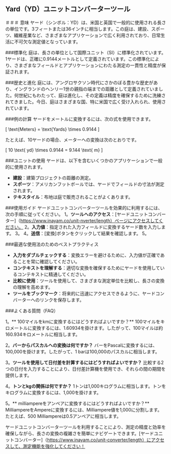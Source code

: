 ## Yard（YD）ユニットコンバーターツール

＃＃＃ 意味
ヤード（シンボル：YD）は、米国と英国で一般的に使用される長さの単位です。3フィートまたは36インチに相当します。この庭は、建設、スポーツ、繊維産業など、さまざまなアプリケーションで広く利用されており、日常生活に不可欠な測定値となっています。

###標準化
庭は、長さの単位として国際ユニット（SI）に標準化されています。1ヤードは、正確に0.9144メートルとして定義されています。この標準化により、さまざまなフィールドとアプリケーションにわたる測定の一貫性と精度が保証されます。

###歴史と進化
庭には、アングロサクソン時代にさかのぼる豊かな歴史があり、イングランドのヘンリー1世の親指の端までの距離として定義されていました。何世紀にもわたって、庭は進化し、その定義は精度を確保するために洗練されてきました。今日、庭はさまざまな国、特に米国で広く受け入れられ、使用されています。

###例の計算
ヤードをメートルに変換するには、次の式を使用できます。

\[ \text{Meters} = \text{Yards} \times 0.9144 \]

たとえば、10ヤードの場合、メーターへの変換は次のとおりです。

\[ 10 \text{ yd} \times 0.9144 = 9.144 \text{ m} \]

###ユニットの使用
ヤードは、以下を含むいくつかのアプリケーションで一般的に使用されます。
-  **建設**：建築プロジェクトの距離の測定。
-  **スポーツ**：アメリカンフットボールでは、ヤードでフィールドの寸法が測定されます。
-  **テキスタイル**：布地は庭で販売されることがよくあります。

###使用ガイド
ヤードユニットコンバーターツールを効果的に利用するには、次の手順に従ってください。
1。**ツールへのアクセス**：[ヤードユニットコンバーター]（https://www.inayam.co/unit-nverter/length）ページにアクセスしてください。
2。**入力値**：指定された入力フィールドに変換するヤード数を入力します。
3。
4。**送信**：[変換]ボタンをクリックして結果を確認します。
5。

###最適な使用法のためのベストプラクティス
-  **入力をダブルチェックする**：変換エラーを避けるために、入力値が正確であることを常に確認してください。
-  **コンテキストを理解する**：適切な変換を確保するためにヤードを使用しているコンテキストに精通してください。
-  **比較に使用**：ツールを使用して、さまざまな測定単位を比較し、長さの変換の理解を高めます。
-  **ツールをブックマーク**：将来的に迅速にアクセスできるように、ヤードコンバーターへのリンクを保存します。

###よくある質問（FAQ）

1。** 100マイルをkmに変換するにはどうすればよいですか？**
100マイルをキロメートルに変換するには、1.60934を掛けます。したがって、100マイルは約160.934キロメートルに相当します。

2。**バーからパスカルへの変換は何ですか？**
バーをPascalに変換するには、100,000を掛けます。したがって、1 barは100,000のパスカルに相当します。

3。**ツールを使用して日付差を計算するにはどうすればよいですか？**
比較する2つの日付を入力することにより、日付差計算機を使用でき、それらの間の期間を提供します。

4。**トンとkgの関係は何ですか？**
1トンは1,000キログラムに相当します。トンをキログラムに変換するには、1,000を掛けます。

5。** milliampereをアンペアに変換するにはどうすればよいですか？**
MilliampereをAmpereに変換するには、Milliampere値を1,000に分割します。たとえば、500 Milliampereは0.5アンペアに相当します。

ヤードユニットコンバーターツールを利用することにより、測定の精度と効率を確保しながら、長さの変換の複雑さを簡単にナビゲートできます。[ヤードユニットコンバーター]（https://www.inayam.co/unit-converter/length）にアクセスして、測定機能を強化してください！